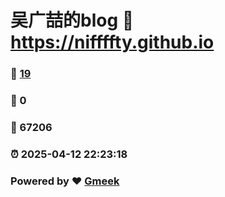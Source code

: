 # 吴广喆的blog :link: https://niffffty.github.io 
### :page_facing_up: [19](https://niffffty.github.io/tag.html) 
### :speech_balloon: 0 
### :hibiscus: 67206 
### :alarm_clock: 2025-04-12 22:23:18 
### Powered by :heart: [Gmeek](https://github.com/Meekdai/Gmeek)
